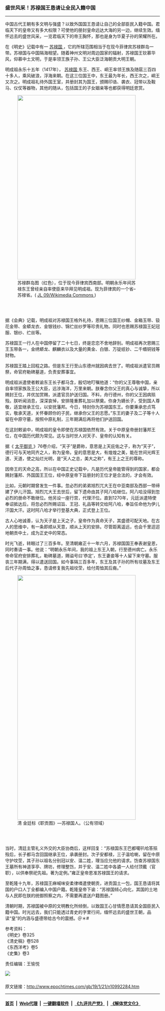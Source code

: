 ### 盛世风采！苏禄国王恳请让全民入籍中国
------------------------

<p>
 中国古代王朝有多文明与强盛？以致外国国王恳请让自己的全部臣民入籍中国。君临天下的皇帝又有多大权限？可使他的册封皇命远达大海的另一边，继续生效。缅怀远去的盛世风采，一览君临天下的帝王胸怀，那也是身为华夏子孙的荣耀所在。
</p>
<p>
 在《明史》记载中有一
 <a href="http://www.epochtimes.com/gb/tag/%E8%8B%8F%E7%A6%84%E5%9B%BD.html">
  苏禄国
 </a>
 ，它的所辖范围相当于在现今菲律宾苏禄群岛一带。苏禄国与中国隔海相望。随着神州文明对周边国家的辐射，苏禄国王钦慕华风，仰慕中土文明，于是率领王族子孙、王公大臣泛海朝贡大明王朝。
</p>
<p>
 明成祖永乐十五年（1417年），
 <a href="http://www.epochtimes.com/gb/tag/%E8%8B%8F%E7%A6%84%E5%9B%BD.html">
  苏禄国
 </a>
 东王、西王、峒王率领王族及随扈三百四十多人，乘风破浪，浮海来朝。在这三位国王中，东王最为年长，西王次之，峒王又次之。明成祖礼待外国王室，并册封其为国王，颁赐印诰、袭衣、冠带以及鞍马、仪仗等器物，其他的随从，包括国王的子女姻亲等也都获得明廷恩赏。
</p>
<figure class="wp-caption aligncenter" id="attachment_10996767" style="width: 385px">
 <a href="http://i.epochtimes.com/assets/uploads/2019/01/Sulu_Islands_Location_Map_Red.png">
  <img alt="" class="wp-image-10996767" height="600" src="http://i.epochtimes.com/assets/uploads/2019/01/Sulu_Islands_Location_Map_Red-450x702.png" width="385"/>
 </a>
 <br/><figcaption class="wp-caption-text">
  苏禄群岛图（红色），位于现今菲律宾西南部。明朝永乐年间苏禄东王曾经亲自率使臣来华拜见明成祖。现为菲律宾的一个省–苏禄省。(
  <a href="https://commons.wikimedia.org/wiki/File:Sulu_Islands_Location_Map_Red.png" rel="noopener noreferrer" target="_blank">
   JL 09/Wikimedia Commons
  </a>
  )
 </figcaption><br/>
</figure><br/>
<p>
 据《会典》记载，明成祖对苏禄国王格外礼待，恩赐三位国王纱帽、金箱玉带、钑花金带、金蟒龙衣、金银钱纱、锦纻丝纱罗等珍贵礼物。同时也恩赐苏禄国王妃冠服、银纱、纻丝等。
</p>
<p>
 苏禄国王一行人在中国停留了二十七日，终是恋恋不舍地辞别。明成祖再次恩赐三王玉带各一，金绣蟒龙、麒麟衣以及大量的黄金、白银、万锭纸钞、二千缗铜钱等财物。
</p>
<p>
 苏禄国王踏上回程之路。但是东王行至山东德州就因病去世了。明成祖派遣官员赐祭，命官府勒碑墓道，负责安葬事宜。
</p>
<p>
 明成祖派遣使者敕谕东王长子都马含，殷切地叮嘱他道：“你的父王尊敬中国，亲自率领家族及王公大臣，远涉海洋，万里来朝。朕眷念你父王的真心与诚挚，所以赐封王位，并优加赏赐，派遣官员护送归国。不料，舟行德州，你的父王因病殒殁。朕听闻消息，深深哀悼，安排隆重葬礼加以祭奠。你身为嫡长子，受到国人尊敬，适宜继承王位，以安抚藩邦。今日，特封你为苏禄国东王。你要秉承忠贞笃实，敬承天道，关怀眷顾你的子民，继承你父王的志愿。”东王的妻子及二子等十人留在中原守墓，按照中原礼制，三年期满后再将他们护送回国。
</p>
<p>
 在这封敕谕中，明成祖的皇令即使在苏禄国依然有效。关于中原皇帝册封藩邦王位，在中国历代颇为常见。这与当时世人对天子、皇帝的认知有关。
</p>
<p>
 据《
 <a href="http://www.epochtimes.com/gb/tag/%E5%A4%AA%E5%B9%B3%E5%BE%A1%E8%A7%88.html">
  太平御览
 </a>
 》76卷介绍，“天子”是爵称，意思是上天庇佑之子，称为“天子”，德行可与天地同齐之人，称为皇帝。皇的意思是大，有煌煌之美，能在世间光辉王道、天道，使之灿烂光明，是“天人之总，美大之称”，有王上之王的尊称。
</p>
<p>
 因帝王的天命之高，所以在中国正史记载中，凡是历代皇帝能管得到的国家，都会赐封藩邦、外国国王王位，经中原皇帝下旨册封的王位才是合法的，才会有效。
</p>
<p>
 比如，元朝时期曾发生一件事。忽必烈的弟弟旭烈兀大王在中亚南部及西部一带缔建了伊儿汗国。旭烈兀大王去世后，留下遗命由其子阿八哈继位。阿八哈没得到忽必烈的册命不敢继位。他另设一座行宫，代理汗位。直到1270年，元廷派遣特使奉诏抵达后，将忽必烈所赐诏旨、王冠、礼品等转交给阿八哈，奉旨任命他为伊儿汗国大汗。这时阿八哈才举行登基大典，正式登上王位。
</p>
<p>
 古人心地诚善，认为天子是上天之子，皇帝作为真命天子，其盛德可配天地。在古人的思维中，有一条即顺从天意，顺从上天的安排。尽管距离遥远，也会千里迢迢地朝贡中土，成为正史中的常态。
</p>
<p>
 时光飞逝，转眼过了三百多年。至清朝雍正十一年六月，苏禄国国王奉表谢皇恩，同时奏请一事。他说：“明朝永乐年间，我的祖上东王入朝，行至德州病亡。永乐帝命官府安排葬礼，勒碑墓道，赐谥号曰‘恭定’，东王妻妾等十人留下来守墓。服丧三年期满，得以遣送回国。如今事隔三百多年，东王及其子孙的所有坟墓及东王后代子孙周恤之事，恳请修复我先祖坟茔，给付周恤其后裔。”
</p>
<figure class="wp-caption aligncenter" id="attachment_10996761" style="width: 385px">
 <a href="http://i.epochtimes.com/assets/uploads/2019/01/5e2e082a45f7fb9c9a0970a97e494b3c.jpg">
  <img alt="" class="wp-image-10996761" height="796" src="http://i.epochtimes.com/assets/uploads/2019/01/5e2e082a45f7fb9c9a0970a97e494b3c-450x931.jpg" width="385"/>
 </a>
 <br/><figcaption class="wp-caption-text">
  清 金廷标《职贡图》—苏禄国人。（公有领域）
 </figcaption><br/>
</figure><br/>
<p>
 当时，清廷主管礼义外交的大臣协商后，这样回复：“苏禄国东王巴都噶叭哈答殒殁后，长子都马含回国继承王位，承袭册封。次子安都禄，三子温哈喇，留在中原守护坟茔，其子孙以祖名分别冠以安、温二姓，理当应允他的请求。饬查苏禄国东王墓所有神道享亭、牌坊，修理整饬，并于安、温二姓中各遴一人给付顶戴（官职），以供奉祭祀先祖。著为定例。”雍正皇帝恩准苏禄国王的请求。
</p>
<p>
 至乾隆十九年，苏禄国王麻喊味安柔律噒遣使朝贡，进贡国土一包，国王恳请将其国的户口人丁全都编入中国户籍。乾隆皇帝下谕：“苏禄国倾心向化，其国的土地与人民即在朕的统御照察之内，不需要再遣送户籍图册。”
</p>
<p>
 清朝时期，苏禄国被中原的文明教化所倾倒，以致国王心甘情愿恳请其全国臣民入籍中国。时光远去，我们只能透过青史的字里行间，缅怀远去的盛世王朝，品读“皇”的内涵与盛德带给古今的震撼。＠＊#
</p>
<p>
 参考资料：
 <br/>
 《明史》卷325
 <br/>
 《清史稿》卷528
 <br/>
 《东西洋考》卷5
 <br/>
 《史集》卷3
</p>
<p>
 责任编辑：王愉悦
</p>
<div class="inline_share">
 <a href="https://www.facebook.com/sharer/sharer.php?u=http%3A%2F%2Fwww.epochtimes.com%2Fgb%2F19%2F1%2F21%2Fn10992284.htm" style="margin-bottom:10px;display:inline-block;" target="_blank">
  <img src="https://www.epochtimes.com/assets/themes/djy/images/fb_share/coffee.png"/>
 </a>
</div>

原文链接：http://www.epochtimes.com/gb/19/1/21/n10992284.htm


------------------------
#### [首页](https://github.com/gfw-breaker/banned-news/blob/master/README.md) &nbsp;|&nbsp; [Web代理](https://github.com/labour-camp/helloworld) &nbsp;|&nbsp; [一键翻墙软件](https://github.com/gfw-breaker/nogfw/blob/master/README.md) &nbsp;|&nbsp; [《九评共产党》](https://github.com/gfw-breaker/9ping.md/blob/master/README.md#九评之一评共产党是什么) &nbsp;|&nbsp; [《解体党文化》](https://github.com/gfw-breaker/jtdwh.md/blob/master/README.md#绪论)

